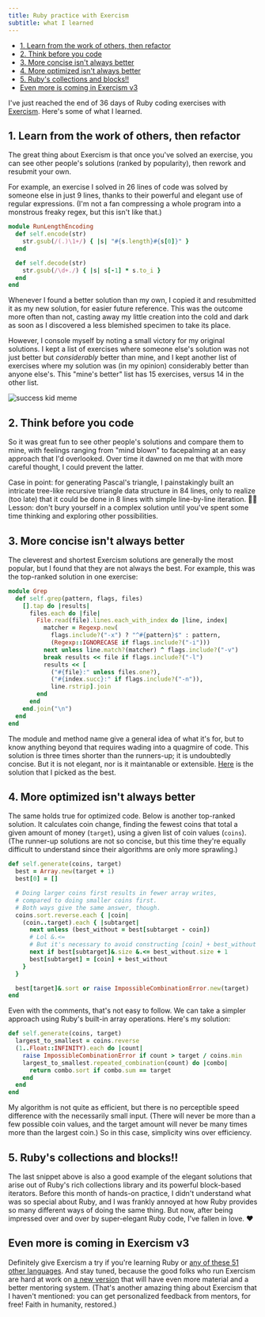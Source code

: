 ```yaml
---
title: Ruby practice with Exercism
subtitle: what I learned
---
```


- [1. Learn from the work of others, then refactor](#1-learn-from-the-work-of-others-then-refactor)
- [2. Think before you code](#2-think-before-you-code)
- [3. More concise isn't always better](#3-more-concise-isnt-always-better)
- [4. More optimized isn't always better](#4-more-optimized-isnt-always-better)
- [5. Ruby's collections and blocks!!](#5-rubys-collections-and-blocks)
- [Even more is coming in Exercism v3](#even-more-is-coming-in-exercism-v3)

I've just reached the end of 36 days of Ruby coding exercises with [Exercism](https://exercism.io/tracks/ruby). Here's some of what I learned.

## 1. Learn from the work of others, then refactor

The great thing about Exercism is that once you've solved an exercise, you can see other people's solutions (ranked by popularity), then rework and resubmit your own.

For example, an exercise I solved in 26 lines of code was solved by someone else in just 9 lines, thanks to their powerful and elegant use of regular expressions. (I'm not a fan compressing a whole program into a monstrous freaky regex, but this isn't like that.)

```ruby
module RunLengthEncoding
  def self.encode(str)
    str.gsub(/(.)\1+/) { |s| "#{s.length}#{s[0]}" }
  end

  def self.decode(str)
    str.gsub(/\d+./) { |s| s[-1] * s.to_i }
  end
end
```

Whenever I found a better solution than my own, I copied it and resubmitted it as my new solution, for easier future reference. This was the outcome more often than not, casting away my little creation into the cold and dark as soon as I discovered a less blemished specimen to take its place.

However, I console myself by noting a small victory for my original solutions. I kept a list of exercises where someone else's solution was not just better but *considerably* better than mine, and I kept another list of exercises where my solution was (in my opinion) considerably better than anyone else's. This "mine's better" list has 15 exercises, versus 14 in the other list.

![success kid meme](/images/memes/success.jpg)

## 2. Think before you code

So it was great fun to see other people's solutions and compare them to mine, with feelings ranging from "mind blown" to facepalming at an easy approach that I'd overlooked. Over time it dawned on me that with more careful thought, I could prevent the latter.

Case in point: for generating Pascal's triangle, I painstakingly built an intricate tree-like recursive triangle data structure in 84 lines, only to realize (too late) that it could be done in 8 lines with simple line-by-line iteration. 🤦‍♂️ Lesson: don't bury yourself in a complex solution until you've spent some time thinking and exploring other possibilities.

## 3. More concise isn't always better

The cleverest and shortest Exercism solutions are generally the most popular, but I found that they are not always the best. For example, this was the top-ranked solution in one exercise:

```ruby
module Grep
  def self.grep(pattern, flags, files)
    [].tap do |results|
      files.each do |file|
        File.read(file).lines.each_with_index do |line, index|
          matcher = Regexp.new(
            flags.include?("-x") ? "^#{pattern}$" : pattern,
            (Regexp::IGNORECASE if flags.include?("-i")))
          next unless line.match?(matcher) ^ flags.include?("-v")
          break results << file if flags.include?("-l")
          results << [
            ("#{file}:" unless files.one?),
            ("#{index.succ}:" if flags.include?("-n")),
            line.rstrip].join
        end
      end
    end.join("\n")
  end
end
```

The module and method name give a general idea of what it's for, but to know anything beyond that requires wading into a quagmire of code. This solution is three times shorter than the runners-up; it is undoubtedly concise. But it is not elegant, nor is it maintanable or extensible. [Here](https://exercism.io/tracks/ruby/exercises/grep/solutions/9a28202cc3414e1faa8a36a6b2f1028e) is the solution that I picked as the best.

## 4. More optimized isn't always better

The same holds true for optimized code. Below is another top-ranked solution. It calculates coin change, finding the fewest coins that total a given amount of money (`target`), using a given list of coin values (`coins`). (The runner-up solutions are not so concise, but this time they're equally difficult to understand since their algorithms are only more sprawling.)

```ruby
def self.generate(coins, target)
  best = Array.new(target + 1)
  best[0] = []

  # Doing larger coins first results in fewer array writes,
  # compared to doing smaller coins first.
  # Both ways give the same answer, though.
  coins.sort.reverse.each { |coin|
    (coin..target).each { |subtarget|
      next unless (best_without = best[subtarget - coin])
      # Lol &.<=
      # But it's necessary to avoid constructing [coin] + best_without when unnecessary.
      next if best[subtarget]&.size &.<= best_without.size + 1
      best[subtarget] = [coin] + best_without
    }
  }

  best[target]&.sort or raise ImpossibleCombinationError.new(target)
end
```

Even with the comments, that's not easy to follow. We can take a simpler approach using Ruby's built-in array operations. Here's my solution:

```ruby
def self.generate(coins, target)
  largest_to_smallest = coins.reverse
  (1..Float::INFINITY).each do |count|
    raise ImpossibleCombinationError if count > target / coins.min
    largest_to_smallest.repeated_combination(count) do |combo|
      return combo.sort if combo.sum == target
    end
  end
end
```

My algorithm is not quite as efficient, but there is no perceptible speed difference with the necessarily small input. (There will never be more than a few possible coin values, and the target amount will never be many times more than the largest coin.) So in this case, simplicity wins over efficiency.

## 5. Ruby's collections and blocks!!

The last snippet above is also a good example of the elegant solutions that arise out of Ruby's rich collections library and its powerful block-based iterators. Before this month of hands-on practice, I didn't understand what was so special about Ruby, and I was frankly annoyed at how Ruby provides so many different ways of doing the same thing. But now, after being impressed over and over by super-elegant Ruby code, I've fallen in love. ❤️

## Even more is coming in Exercism v3

Definitely give Exercism a try if you're learning Ruby or [any of these 51 other languages](https://exercism.io/my/tracks). And stay tuned, because the good folks who run Exercism are hard at work on [a new version](https://www.youtube.com/watch?v=XiV_vYn1Ea8) that will have even more material and a better mentoring system. (That's another amazing thing about Exercism that I haven't mentioned: you can get personalized feedback from mentors, for free! Faith in humanity, restored.)
